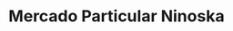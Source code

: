 ---
title: "Mercado Particular Ninoska"
url: /dalcahue/mercado-particular-ninoska/
shop: supermercado
---